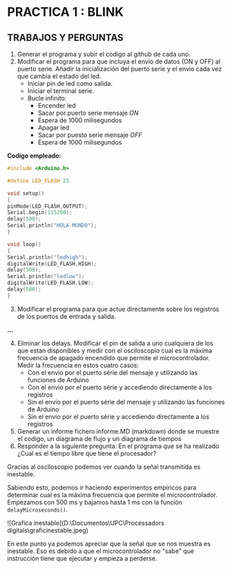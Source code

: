 # PRACTICA 1 : BLINK
## TRABAJOS Y PERGUNTAS
1. Generar el programa  y subir el codigo  al github de cada uno.
2. Modificar el programa para que incluya el envio de datos (ON y OFF) al puerto serie.
    Añadir la inicialización del puerto serie y el envio cada vez que cambia el estado del led.
   - Iniciar pin de led como salida.
   - Iniciar el terminal serie.                      
   - Bucle infinito:  
       * Encender led  
       * Sacar por puerto serie mensaje *ON*          
       * Espera de 1000 milisegundos  
       * Apagar led  
       * Sacar por puesto serie mensaje *OFF*        
       * Espera de 1000 milisegundos
  
  **Codigo empleado:**
  ```c
  #include <Arduino.h>

#define LED_FLASH 23

void setup() 
{
  pinMode(LED_FLASH,OUTPUT);
  Serial.begin(115200);
  delay(500);
  Serial.println("HOLA MUNDO");
}

void loop() 
{
  Serial.println("ledhigh");
  digitalWrite(LED_FLASH,HIGH);
  delay(500);
  Serial.println("ledlow");
  digitalWrite(LED_FLASH,LOW);
  delay(500);
}
```

3. Modificar el programa para que actue directamente sobre los registros de los puertos de entrada y salida.

**...** 

4. Eliminar los delays. Modificar el pin de salida a uno cualquiera de los que estan disponibles y medir con el osciloscopio cual es la màxima frecuencia de apagado encendido que permite el microcontrolador. Medir la frecuencia en estos cuatro casos: 
   - Con el envio por el puerto série del mensaje y utilizando las funciones de Arduino
   - Con el envio por el puerto série y accediendo directamente a los registros
   - Sin el envio por el puerto série del mensaje y utilizando las funciones de Arduino
   - Sin el envio por el puerto série y accediendo directamente a los registros
5. Generar un informe fichero  informe.MD (markdown) donde se muestre el codigo, un diagrama de flujo y un diagrama de tiempos 
6. Responder a la siguiente pregunta: En el programa que se ha realizado ¿Cual es el tiempo libre que tiene el procesador?

Gracias al osciloscopio podemos ver cuando la señal transmitida es inestable.

Sabiendo esto, podemos ir haciendo experimentos empíricos para determinar cual es la máxima frecuencia que permite el microcontrolador. Empezamos con 500 ms y bajamos hasta 1 ms con la función `delayMicroseconds()`. 


![Grafica inestable](D:\Documentos\UPC\Processadors digitals\graficinestable.jpeg)

En este punto ya podemos apreciar que la señal que se nos muestra es inestable. Eso es debido a que el microcontrolador no "sabe" que instrucción tiene que ejecutar y empieza a perderse.




